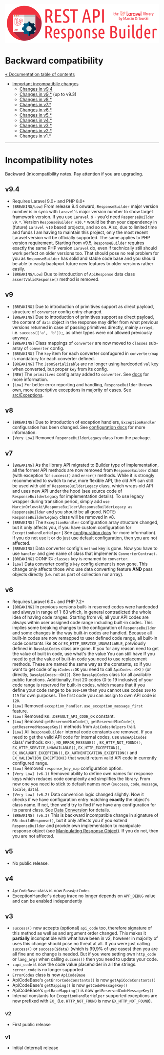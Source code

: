 ![REST API Response Builder for Laravel](/.github/artwork/laravel-api-response-builder-logo.png)

# Backward compatibility #

[« Documentation table of contents](README.md)

* [Important incompatibile changes](#incompatibility-notes)
  * [Changes in v9.4](#v94)
  * [Changes in v9.*](#v9) (up to v9.3)
  * [Changes in v8.*](#v8)
  * [Changes in v7.*](#v7)
  * [Changes in v6.*](#v6)
  * [Changes in v5.*](#v5)
  * [Changes in v4.*](#v4)
  * [Changes in v3.*](#v3)
  * [Changes in v2.*](#v2)
  * [Changes in v1.*](#v1)

---

# Incompatibility notes #

Backward (in)compatibility notes. Pay attention if you are upgrading.

## v9.4 ##

* Requires Laravel 9.0+ and PHP 8.0+
* `[BREAKING/Low]` From release 9.4 onward, `ResponseBuilder` major version number is in sync
  with `Laravel`'s major version number to show target framework version. If you use `Laravel 9` -
  you'd need `ResponseBuilder v9.*`. Version `ResponseBuilder v10.*` would be then your dependency
  in (future) `Laravel v10` based projects, and so on. Also, due to limited time and funds I am
  having to maintain this project, only the most recent Laravel version will be officially
  supported. The same applies to PHP version requirement. Starting from v9.5, `ResponseBuilder`
  requires exactly the same PHP version `Laravel` do, even if technically still should work perfect
  on older versions too. That should pose no real problem for you as `ResponseBuilder` has solid and
  stable code base and you should be able to easily backport future new features to older versions
  rather easily.
* `[BREAKING/Low]` Due to introduction of `ApiResponse` data class `assertValidResponse()` method is
  removed.

## v9 ##

* `[BREAKING]` Due to introduction of primitives support as direct payload, structure of `converter`
  config entry changed.
* `[BREAKING]` Due to introduction of primitives support as direct payload, the content of `data`
  object in the response may differ from what previous versions returned in case of passing
  primitives directly, mainly `array`s, i.e.
  `success(['a', 'b']);`, as other types were not allowed previously anyway.
* `[BREAKING]` Class mappings of `converter` are now moved to `classes` sub-array of `converter`
  config.
* `[BREAKING]` The `key` item for each converter confugured in `converter/map` is mandatory for each
  converter defined.
* `[BREAKING]` The `JsonSerializable` are no longer using hardcoded `val` key when converted, but
  proper `key` from its config.
* `[NEW]` The `primitives` config array added to `converter`. See [docs](config.md) for more
  information.
* `[Low]` For better error reporting and handling, `ResponseBuilder` throws own, more descriptive
  exceptions in majority of cases. See [src/Exceptions](../src/Exceptions).

## v8 ##

* `[BREAKING]` Due to introduction of exception handlers, `ExceptionHandler` configuration has been
  changed. See [configuration docs](config.md#exception_handler) for more information.
* `[Very Low]` Removed `ResponseBuilderLegacy` class from the package.

## v7 ##

* `[BREAKING]` As the library API migrated to Builder type of implementation, all the former API
  methods are now removed from
  `ResponseBuilder` class (with exception for `success()` and `error()` methods. While it is
  strongly recommended to switch to new, more flexible API, the old API can still be used with aid
  of `ResponseBuilderLegacy` class, which wraps old API and uses new API under the hood (see source
  code of `ResponseBuilderLegacy` for implementation details). To use legacy wrapper during
  transition period, simply
  add `use MarcinOrlowski\ResponseBuilder\ResponseBuilderLegacy as ResponseBuilder` and you should
  be all good. NOTE: `ResponseBuilderLegacy` class will be removed in v8.
* `[BREAKING]` The `ExceptionHandler` configuration array structure changed, but it only affects
  you, if you have custom configuration for `ExceptionHandlerHelper` (
  See [configuration docs](config.md) for more information). If you do not use it or do just use
  default configuration, then you are not affected.
* `[BREAKING]` Data converter config's `method` key is gone. Now you have to use `handler` and give
  name of class that implements `ConverterContract`.
* `[BREAKING]` CONFIG: `classes` key is renamed to `converter`.
* `[Low]` Data converter config's `key` config element is now gone. This change only affects those
  who use data converting feature **AND** pass objects directly (i.e. not as part of collection nor
  array).

## v6 ##

* Requires Laravel 6.0+ and PHP 7.2+
* `[BREAKING]` In previous versions built-in reserved codes were hardcoded and always in range of
  1-63 which, in general contradicted the whole idea of having code ranges. Starting from v6, all
  your API codes are always within user assigned code range including built-in codes. This implies
  some breaking changes to the configuration of `ResponseBuilder` and some changes in the way
  built-in codes are handled. Because all built-in codes are now remapped to user defined code
  range, all built-in code constants like `OK` or `EX_HTTP_SERVICE_UNAVAILABLE`, previously defined
  in `BaseApiCodes` class are gone. If you for any reason need to get the value of built in code,
  use what's the value You can still have If you need to get the value of built-in code you need to
  use replacement methods. These are named the same way as the constants, so if you want to get code
  of `ApiCodes::OK` you need to call `ApiCodes::OK()` (or directly, `BaseApiCodes::OK()`).
  See `BaseApiCodes` class for all available public functions. Additionally, first 20 codes (0 to 19
  inclusive) of your code range is reserved for built-in codes, which means that if you define your
  code range to be `100`-`199` then you cannot use codes `100` to `119` for own purposes. The first
  code you can assign to own API code is `120`.
* `[Low]` Removed `exception_handler.use_exception_message_first` feature.
* `[Low]` Removed `RB::DEFAULT_API_CODE_OK` constant.
* `[Low]` Removed `getReservedMinCode()`, `getReservedMinCode()`, `getReservedMessageKey()` methods
  from `ApiCodesHelpers` trait.
* `[Low]` All `ResponseBuilder` internal code constants are removed. If you need to get the valid
  API code for internal codes, use `BaseApiCodes` class' methods: `OK()`, `NO_ERROR_MESSAGE()`
  , `EX_HTTP_NOT_FOUND()`, `EX_HTTP_SERVICE_UNAVAILABLE()`,
  `EX_HTTP_EXCEPTION()`, `EX_UNCAUGHT_EXCEPTION()`, `EX_AUTHENTICATION_EXCEPTION()`
  and `EX_VALIDATION_EXCEPTION()` that would return valid API code in currently configured range.
* `[Low]` Removed `response_key_map` configuration option.
* `[Very Low] (v6.1)` Removed ability to define own names for response keys which reduces code
  complexity and simplifies the library. From now one you need to stick to default names
  now (`success`, `code`, `message`, `locale`, `data`).
* `[Very Low] (v6.2)` Data conversion logic changed slightly. Now it checks if we have configuration
  entry matching **exactly**
  the object's class name. If not, then we'd try to find if we have any configuration for its parent
  class. See [Data Conversion](conversion.md) for details.
* `[BREAKING] (v6.3)` This is backward incompatible change in signature of `RB::buildResponse()`,
  but it only affects you if you extend `ResponseBuilder` and provide own implementation to
  manipulate response object
  (see [Manipulating Response Object](response.md)). If you do not, then you are not affected.

## v5 ##

* No public release.

## v4 ##

* `ApiCodeBase` class is now `BaseApiCodes`
* ExceptionHandler's debug trace no longer depends on `APP_DEBUG` value and can be enabled
  independently

## v3 ##

* `success()` now accepts (optional) `api_code` too, therefore signature of this method as well as
  and argument order changed. This makes it **partially** incompatible with what have been in v2,
  however in majority of uses this change should pose no threat at all. If you were just
  calling `success()` or `success($data)` (which is 99,9% of use cases) then you are all fine and no
  change is needed. But if you were setting own
  `http_code` or `lang_args` when calling `success()` then you need to update your code.
* `:api_code` is now the code value placeholder in all the strings. `:error_code` is no longer
  supported
* `ErrorCodes` class is now `ApiCodeBase`
* ApiCodeBase's `getErrorCodeConstants()` is now `getApiCodeConstants()`
* ApiCodeBase's `getMapping()` is now `getCodeMessageKey()`
* ApiCodeBase's `getBaseMapping()` is now `getReservedCodeMessageKey()`
* Internal constants for `ExceptionHandlerHelper` supported exceptions are now prefixed with `EX_`
  (i.e. `HTTP_NOT_FOUND` is now `EX_HTTP_NOT_FOUND`).

### v2 ###

* First public release

### v1 ###

* Initial (internal) release


